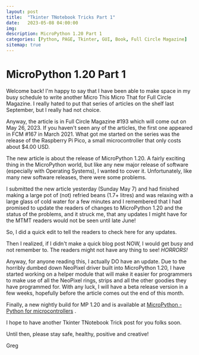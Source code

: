 ```yaml
---
layout: post
title:  "Tkinter TNotebook Tricks Part 1"
date:   2023-05-08 04:00:00
img: 
description: MicroPython 1.20 Part 1
categories: [Python, PAGE, Tkinter, GUI, Book, Full Circle Magazine]
sitemap: true
---
```


# MicroPython 1.20 Part 1

Welcome back!  I'm happy to say that I have been able to make space in my busy schedule to write another Micro This Micro That for Full Circle Magazine.  I really hated to put that series of articles on the shelf last September, but I really had not choice.

Anyway, the article is in Full Circle Magazine #193 which will come out on May 26, 2023.  If you haven't seen any of the articles, the first one appeared in FCM #167 in March 2021.  What got me started on the series was the release of the Raspberry Pi Pico, a small microcontroller that only costs about \$4.00 USD.  

The new article is about the release of MicroPython 1.20.  A fairly exciting thing in the MicroPython world, but like any new major release of software (especially with Operating Systems), I wanted to cover it.  Unfortunately, like many new software releases, there were some problems. 

I submitted the new article yesterday (Sunday May 7) and had finished making a large pot of (not) refried beans (1.7+ litres) and was relaxing with a large glass of cold water for a few minutes and I remembered that I had promised to update the readers of changes to MicroPython 1.20 and the status of the problems, and it struck me, that any updates I might have for the MTMT readers would not be seen until late June!

So, I did a quick edit to tell the readers to check here for any updates.

Then I realized, if I didn't make a quick blog post NOW, I would get busy and not remember to.  The readers might not have any thing to see!  *HORRORS!*

Anyway, for anyone reading this, I actually DO have an update.  Due to the horribly dumbed down NeoPixel driver built into MicroPython 1.20, I have started working on a helper module that will make it easier for programmers to make use of all the NeoPixel rings, strips and all the other goodies they have programmed for.  With any luck, I will have a beta release version in a few weeks, hopefully before the article comes out the end of this month.

Finally, a new nightly build for MP 1.20 and is available at [MicroPython - Python for microcontrollers](https://micropython.org/download/rp2-pico-w/) .



I hope to have another Tkinter TNotebook Trick post for you folks soon. 

Until then, please stay safe, healthy, positive and creative!



Greg
